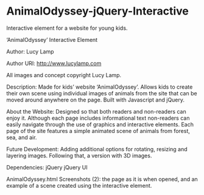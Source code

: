 # AnimalOdyssey-jQuery-Interactive

Interactive element for a website for young kids.

‘AnimalOdyssey’ Interactive Element

Author: Lucy Lamp

Author URI: http://www.lucylamp.com

All images and concept copyright Lucy Lamp.

 Description: Made for kids’ website ‘AnimalOdyssey’. Allows kids to create their own scene using individual images of animals from the site that can be moved around anywhere on the page. Built with Javascript and jQuery. 

About the Website: Designed so that both readers and non-readers can enjoy it. Although each page includes informational text non-readers can easily navigate through the use of graphics and interactive elements. Each page of the site features a simple animated scene of animals from forest, sea, and air.

Future Development: Adding additional options for rotating, resizing and  layering images.  Following that, a version with 3D images. 

Dependencies: 
jQuery 
jQuery UI


AnimalOdyssey.html
Screenshots (2): the page as it is when opened, and an example of a scene created using the interactive element.

